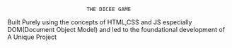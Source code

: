                             THE DICEE GAME

Built Purely using the concepts of HTML,CSS and JS especially DOM(Document Object Model) and led to the foundational development of A Unique Project
